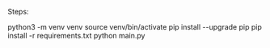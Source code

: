 Steps:

python3 -m venv venv
source venv/bin/activate
pip install --upgrade pip
pip install -r requirements.txt
python main.py